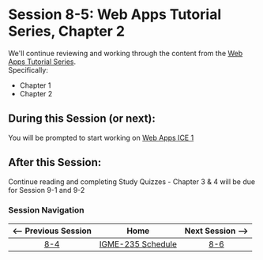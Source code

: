 # Session 8-5: Web Apps Tutorial Series, Chapter 2

We'll continue reviewing and working through the content from the [Web Apps Tutorial Series](https://github.com/tonethar/IGME-235-Shared/blob/master/tutorial/web-apps-0.md).  
Specifically:
- Chapter 1
- Chapter 2

## During this Session (or next):

You will be prompted to start working on [Web Apps ICE 1](https://github.com/tonethar/IGME-235-Shared/blob/master/tutorial/web-apps-ex-1.md)

## After this Session:

Continue reading and completing Study Quizzes - Chapter 3 & 4 will be due for Session 9-1 and 9-2

### Session Navigation

| <-- Previous Session |               Home                  | Next Session --> |
|:--------------------:|:-----------------------------------:|:----------------:|
|  [8-4](8-4.md)       | [IGME-235 Schedule](../schedule.md) |   [8-6](8-6.md)  |
